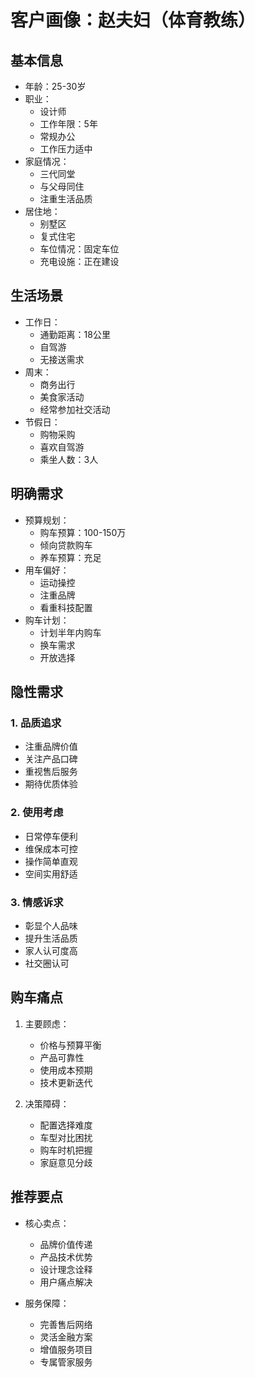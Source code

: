 # 客户画像：赵夫妇（体育教练）

## 基本信息
- 年龄：25-30岁
- 职业：
  - 设计师
  - 工作年限：5年
  - 常规办公
  - 工作压力适中
- 家庭情况：
  - 三代同堂
  - 与父母同住
  - 注重生活品质
- 居住地：
  - 别墅区
  - 复式住宅
  - 车位情况：固定车位
  - 充电设施：正在建设

## 生活场景
- 工作日：
  - 通勤距离：18公里
  - 自驾游
  - 无接送需求
- 周末：
  - 商务出行
  - 美食家活动
  - 经常参加社交活动
- 节假日：
  - 购物采购
  - 喜欢自驾游
  - 乘坐人数：3人

## 明确需求
- 预算规划：
  - 购车预算：100-150万
  - 倾向贷款购车
  - 养车预算：充足
- 用车偏好：
  - 运动操控
  - 注重品牌
  - 看重科技配置
- 购车计划：
  - 计划半年内购车
  - 换车需求
  - 开放选择

## 隐性需求
### 1. 品质追求
- 注重品牌价值
- 关注产品口碑
- 重视售后服务
- 期待优质体验

### 2. 使用考虑
- 日常停车便利
- 维保成本可控
- 操作简单直观
- 空间实用舒适

### 3. 情感诉求
- 彰显个人品味
- 提升生活品质
- 家人认可度高
- 社交圈认可

## 购车痛点
1. 主要顾虑：
   - 价格与预算平衡
   - 产品可靠性
   - 使用成本预期
   - 技术更新迭代

2. 决策障碍：
   - 配置选择难度
   - 车型对比困扰
   - 购车时机把握
   - 家庭意见分歧

## 推荐要点
- 核心卖点：
  - 品牌价值传递
  - 产品技术优势
  - 设计理念诠释
  - 用户痛点解决

- 服务保障：
  - 完善售后网络
  - 灵活金融方案
  - 增值服务项目
  - 专属管家服务